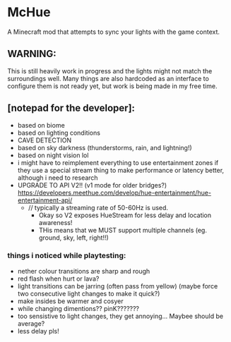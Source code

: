 # McHue
A Minecraft mod that attempts to sync your lights with the game context.

## WARNING:
This is still heavily work in progress and the lights might not match the surroundings well.
Many things are also hardcoded as an interface to configure them is not ready yet, but work is being made in my free time.

## [notepad for the developer]:
- based on biome
- based on lighting conditions
- CAVE DETECTION
- based on sky darkness (thunderstorms, rain, and lightning!)
- based on night vision lol
- i might have to reimplement everything to use entertainment zones if they use a special stream thing to make performance or latency better, although i need to research
- UPGRADE TO API V2!! (v1 mode for older bridges?) https://developers.meethue.com/develop/hue-entertainment/hue-entertainment-api/
  - // typically a streaming rate of 50-60Hz is used.
    - Okay so V2 exposes HueStream for less delay and location awareness!
    - THis means that we MUST support multiple channels (eg. ground, sky, left, right!!)

### things i noticed while playtesting:
- nether colour transitions are sharp and rough
- red flash when hurt or lava?
- light transitions can be jarring (often pass from yellow) (maybe force two consecutive light changes to make it quick?)
- make insides be warmer and cosyer
- while changing dimentions?? pinK???????
- too sensistive to light changes, they get annoying... Maybee should be average?
- less delay pls!


